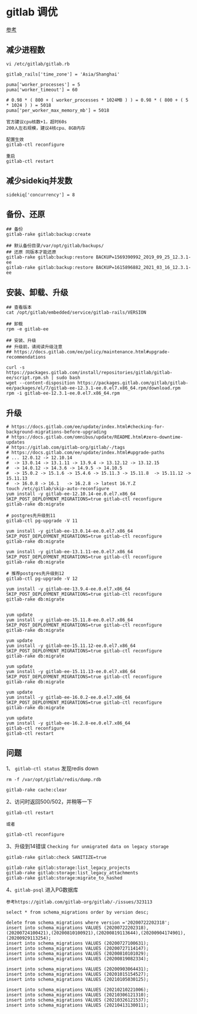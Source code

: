 # gitlab 调优
[参考](https://blog.csdn.net/ouyang_peng/article/details/84066417)

## 减少进程数
    vi /etc/gitlab/gitlab.rb

    gitlab_rails['time_zone'] = 'Asia/Shanghai'
    
    puma['worker_processes'] = 5
    puma['worker_timeout'] = 60

    # 0.98 * ( 800 + ( worker_processes * 1024MB ) ) = 0.98 * ( 800 + ( 5 * 1024 ) ) = 5018
    puma['per_worker_max_memory_mb'] = 5018

    官方建议cpu核数+1，超时60s
    200人左右规模，建议4核cpu、8GB内存

    配置生效
    gitlab-ctl reconfigure

    重启
    gitlab-ctl restart

## 减少sidekiq并发数
    sidekiq['concurrency'] = 8

## 备份、还原
    ## 备份
    gitlab-rake gitlab:backup:create

    ## 默认备份目录/var/opt/gitlab/backups/
    ## 还原 同版本才能还原
    gitlab-rake gitlab:backup:restore BACKUP=1569390992_2019_09_25_12.3.1-ee
    gitlab-rake gitlab:backup:restore BACKUP=1615896882_2021_03_16_12.3.1-ee

## 安装、卸载、升级
    ## 查看版本
    cat /opt/gitlab/embedded/service/gitlab-rails/VERSION
    
    ## 卸载
    rpm -e gitlab-ee

    ## 安装、升级
    ## 升级前，请阅读升级注意
    ## https://docs.gitlab.com/ee/policy/maintenance.html#upgrade-recommendations

    curl -s https://packages.gitlab.com/install/repositories/gitlab/gitlab-ee/script.rpm.sh | sudo bash
    wget --content-disposition https://packages.gitlab.com/gitlab/gitlab-ee/packages/el/7/gitlab-ee-12.3.1-ee.0.el7.x86_64.rpm/download.rpm
    rpm -i gitlab-ee-12.3.1-ee.0.el7.x86_64.rpm 

## 升级
    # https://docs.gitlab.com/ee/update/index.html#checking-for-background-migrations-before-upgrading
    # https://docs.gitlab.com/omnibus/update/README.html#zero-downtime-updates
    # https://gitlab.com/gitlab-org/gitlab/-/tags
    # https://docs.gitlab.com/ee/update/index.html#upgrade-paths
    # ... 12.0.12 -> 12.10.14 
    #  -> 13.0.14 -> 13.1.11 -> 13.9.4 -> 13.12.12 -> 13.12.15 
    #  -> 14.0.12 -> 14.3.6 -> 14.9.5 -> 14.10.5
    #  -> 15.0.2 -> 15.1.6 -> 15.4.6 -> 15.11.3 -> 15.11.8  -> 15.11.12 -> 15.11.13
    #  -> 16.0.8 -> 16.1   -> 16.2.8 -> latest 16.Y.Z
    touch /etc/gitlab/skip-auto-reconfigure
    yum install -y gitlab-ee-12.10.14-ee.0.el7.x86_64
    SKIP_POST_DEPLOYMENT_MIGRATIONS=true gitlab-ctl reconfigure
    gitlab-rake db:migrate

    # postgres先升级到11
    gitlab-ctl pg-upgrade -V 11

    yum install -y gitlab-ee-13.0.14-ee.0.el7.x86_64
    SKIP_POST_DEPLOYMENT_MIGRATIONS=true gitlab-ctl reconfigure
    gitlab-rake db:migrate

    yum install -y gitlab-ee-13.1.11-ee.0.el7.x86_64
    SKIP_POST_DEPLOYMENT_MIGRATIONS=true gitlab-ctl reconfigure
    gitlab-rake db:migrate

    # 推荐postgres先升级到12
    gitlab-ctl pg-upgrade -V 12

    yum install -y gitlab-ee-13.9.4-ee.0.el7.x86_64
    SKIP_POST_DEPLOYMENT_MIGRATIONS=true gitlab-ctl reconfigure
    gitlab-rake db:migrate


    yum update 
    yum install -y gitlab-ee-15.11.8-ee.0.el7.x86_64
    SKIP_POST_DEPLOYMENT_MIGRATIONS=true gitlab-ctl reconfigure
    gitlab-rake db:migrate

    yum update 
    yum install -y gitlab-ee-15.11.12-ee.0.el7.x86_64
    SKIP_POST_DEPLOYMENT_MIGRATIONS=true gitlab-ctl reconfigure
    gitlab-rake db:migrate

    yum update 
    yum install -y gitlab-ee-15.11.13-ee.0.el7.x86_64
    SKIP_POST_DEPLOYMENT_MIGRATIONS=true gitlab-ctl reconfigure
    gitlab-rake db:migrate

    yum update 
    yum install -y gitlab-ee-16.0.2-ee.0.el7.x86_64
    SKIP_POST_DEPLOYMENT_MIGRATIONS=true gitlab-ctl reconfigure
    gitlab-rake db:migrate

    yum update 
    yum install -y gitlab-ee-16.2.8-ee.0.el7.x86_64
    gitlab-ctl reconfigure
    gitlab-ctl restart

## 问题
 1、 `gitlab-ctl status`  发现redis down
    
    rm -f /var/opt/gitlab/redis/dump.rdb

    gitlab-rake cache:clear

2、访问时返回500/502，并稍等一下

    gitlab-ctl restart

    或者

    gitlab-ctl reconfigure

3、升级到14错误 `Checking for unmigrated data on legacy storage`

    gitlab-rake gitlab:check SANITIZE=true

    gitlab-rake gitlab:storage:list_legacy_projects
    gitlab-rake gitlab:storage:list_legacy_attachments
    gitlab-rake gitlab:storage:migrate_to_hashed

4、`gitlab-psql` 进入PG数据库

    参考https://gitlab.com/gitlab-org/gitlab/-/issues/323113
    
    select * from schema_migrations order by version desc;

    delete from schema_migrations where version ='20200722202318';
    insert into schema_migrations VALUES (20200722202318),(20200724100421),(20200810100921),(20200819113644),(20200904174901),(20200929113254);
    insert into schema_migrations VALUES (20200727100631);
    insert into schema_migrations VALUES (20200727114147);
    insert into schema_migrations VALUES (20200810101029);
    insert into schema_migrations VALUES (20200819082334);

    insert into schema_migrations VALUES (20200903064431);
    insert into schema_migrations VALUES (20201015154527);
    insert into schema_migrations VALUES (20210105030125);

    insert into schema_migrations VALUES (20210210221006);
    insert into schema_migrations VALUES (20210306121310);
    insert into schema_migrations VALUES (20210326121537);
    insert into schema_migrations VALUES (20210413130011);






